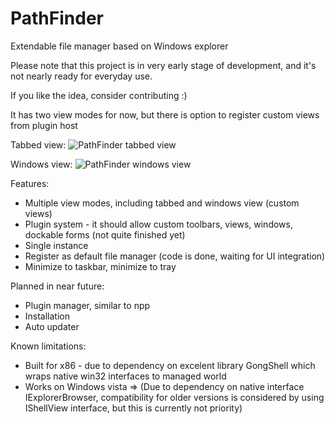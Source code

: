 # PathFinder
Extendable file manager based on Windows explorer

Please note that this project is in very early stage of development, 
and it's not nearly ready for everyday use.

If you like the idea, consider contributing :)

It has two view modes for now, but there is option to register custom views from plugin host

Tabbed view:
![PathFinder tabbed view](https://cloud.githubusercontent.com/assets/5676600/7072143/673c28b6-deea-11e4-96ba-d39c3bdbfddc.png)

Windows view:
![PathFinder windows view](https://cloud.githubusercontent.com/assets/5676600/6993132/cc6d5b78-daea-11e4-9b7e-b88a2723a4f2.png)

Features:
* Multiple view modes, including tabbed and windows view (custom views)
* Plugin system - it should allow custom toolbars, views, windows, dockable forms (not quite finished yet)
* Single instance
* Register as default file manager (code is done, waiting for UI integration)
* Minimize to taskbar, minimize to tray

Planned in near future:
* Plugin manager, similar to npp
* Installation
* Auto updater

Known limitations:
* Built for x86 - due to dependency on excelent library GongShell which wraps native win32 interfaces to managed world
* Works on Windows vista => (Due to dependency on native interface IExplorerBrowser, compatibility for older versions is considered by using IShellView interface, but this is currently not priority)

